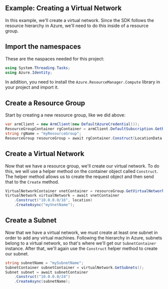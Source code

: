Example: Creating a Virtual Network
--------------------------------------

In this example, we'll create a virtual network. Since the SDK follows the resource hierarchy in Azure, we'll need to do this inside of a resource group.

## Import the namespaces
These are the naspaces needed for this project:
```C# Snippet:Creating_A_Virtual_Network_Namespaces
using System.Threading.Tasks;
using Azure.Identity;
```

In addition, you need to install the `Azure.ResourceManager.Compute` library in your project and import it.

## Create a Resource Group
Start by creating a new resource group, like we did above:

```C# Snippet:Creating_A_Virtual_Network_CreateResourceGroup
var armClient = new ArmClient(new DefaultAzureCredential());
ResourceGroupContainer rgContainer = armClient.DefaultSubscription.GetResourceGroups();
string rgName = "myResourceGroup";
ResourceGroup resourceGroup = await rgContainer.Construct(LocationData.WestUS2).CreateOrUpdateAsync(rgName);
```
## Create a Virtual Network
Now that we have a resource group, we'll create our virtual network. To do this, we will use a helper method on the container object called `Construct`. The helper method allows us to create the request object and then send that to the `Create` method.

```csharp
VirtualNetworkContainer vnetContainer = resourceGroup.GetVirtualNetworks();
VirtualNetwork virtualNetwork = await vnetContainer
    .Construct("10.0.0.0/16", location)
    .CreateAsync("myVnetName");
```

## Create a Subnet 
Now that we have a virtual network, we must create at least one subnet in order to add any virtual machines.
Following the hierarchy in Azure, subnets belong to a virtual network, so that's where we'll get our `SubnetContainer` instance. After that, we'll again use the `Construct` helper method to create our subnet.

```csharp
string subnetName = "mySubnetName";
SubnetContainer subnetContainer = virtualNetwork.GetSubnets();
Subnet subnet = await subnetContainer
    .Construct("10.0.0.0/24")
    .CreateAsync(subnetName);
```
